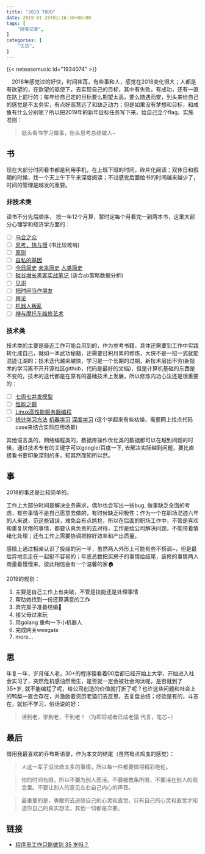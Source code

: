```yaml
---
title: "2019 TODO"
date: 2019-01-26T01:16:30+08:00
tags: [
	"随笔记录",
]
categories: [
	"生活",
]
---
```


{{< neteasemusic id="1934074" >}}

&emsp;2018年感觉过的好快，时间荏苒，有些事和人，感觉在2018变化很大；人都是有欲望的，在欲望的驱使下，去实现自己的目标，其中有失败，有成功，还有一直在路上前行的；每年给自己定的目标要么期望太高，要么随遇而安，到头来给自己的感觉是不太务实，有点好高骛远了和缺乏动力；但是如果没有梦想和目标，和咸鱼有什么分别呢？所以把2019年的新年目标任务写下来，给自己立个flag，实施准则：

> 低头看书学习做事，抬头思考总结做人~

<!--more-->

## 书

现在大部分时间看书都是利用手机，在上班下班的时间，碎片化阅读；双休日和假期的时候，找一个天上午下午来深度阅读；不过感觉后面给书的时间越来越少了，时间的管理是越发的重要。

### 非技术类

读书不分先后顺序， 按一年12个月算，暂时定每个月看完一到两本书，这里大部分心理学和经济学方面的：

- [ ]  [乌合之众](https://book.douban.com/subject/1012611/)
- [ ]  [思考，快与慢](https://book.douban.com/subject/10785583/) (书比较难啃)
- [ ]  [原则](https://book.douban.com/subject/10785583/)
- [ ] [自私的基因](https://book.douban.com/subject/11445548/)
- [ ] [今日简史](https://book.douban.com/subject/30259720/) [未来简史](https://book.douban.com/subject/26945094/) [人类简史](https://book.douban.com/subject/25985021/)
- [ ] [硅谷增长黑客实战笔记](https://book.douban.com/subject/30186119/) (适合ab策略数据分析)
- [ ]  [见识](https://book.douban.com/subject/27167992/)
- [ ]  [把时间当作朋友](https://book.douban.com/subject/26704143/)
- [ ]  [舆论](https://book.douban.com/subject/27662713/)
- [ ] [机器人叛乱](https://book.douban.com/subject/26412113/)
- [ ]  [禅与摩托车维修艺术](https://book.douban.com/subject/6811366/)

### 技术类

技术类的主要是最近工作可能会用到的，作为参考书籍，具体还需要到工作中实践转化成自己，就如一本武功秘籍，还需要日积月累的修炼，大侠不是一招一式就能混迹江湖的；技术迭代越来越快，学习是一个长期的过期，新技术层出不穷(新技术的学习离不开开源社区github，代码是最好的文档)，但是计算机基础的东西是不变的，技术的迭代都是在原有的基础技术上发展，所以修炼内功心法还是很重要的：

- [ ]  [七周七并发模型](https://book.douban.com/subject/26337939/)
- [ ]  [性能之巅](https://book.douban.com/subject/26586598/)
- [ ]  [Linux高性能服务器编程](https://book.douban.com/subject/26586598/)
- [ ]  [统计学习方法](https://book.douban.com/subject/10590856/) [机器学习](https://book.douban.com/subject/26708119/) [深度学习](https://book.douban.com/subject/27087503/) (这个学起来有些枯燥，需要网上找点代码case来结合实际应用场景)

其他语言类的，网络编程类的，数据库操作优化类的数据都可以在越到问题的时候，通过技术专有的关键字可以google/百度一下, 去解决实际越到问题，要比直接看书要印象深刻的多，知其然而知所以然。

## 事

2018的事还是比较简单的。

工作上大部分时间是解决业务需求，偶尔也会写出一些bug, 做事缺乏全面的考虑，有些事情不是自己愿意去做的，有时候缺乏积极性；作为一个在职场混迹六年的人来说，范这些错误，难免会有点尴尬，所以在后面的职场工作中，不管是喜欢和重复厌倦的事情，都要认真负责的去对待，工作是给公司解决问题，不能带着情绪化处理；还有工作上需要协调把控好效率和产出质量。

感情上通过相亲认识了投缘的另一半，虽然两人外形上可能有些不搭调~，但是最后异地恋走在一起挺不容易的；年底总数把买房子的事情给结尾，装修的事情两人商量着慢慢来，彼此相信会有一个温馨的家🏠

2019的规划：

1. 主要是自己工作上有突破，不管是技能还是处理事情
2. 帮助她找到一份还算满意的工作
3. 弄完房子准备结婚🎎
4. 接父母过来玩
5. 用golang 重构一下小机器人
6. 完成网关weegate
7. more...

## 思

年复一年，岁月催人老，30+的程序猿看着00后都已经开始上大学，开始进入社会实习了，突然危机感油然而生，是否就一定会被社会淘汰呢，是否就到了35+岁, 就不能编程了呢，给公司创造的价值就打折了呢？也许这些问题和社会上的鸭梨一直会存在，并激励着资历老猿们去反思，去复盘总结；经验是有的，斗志在，就怕不学习，俗话说的好：

> 活到老，学到老，干到老！（为即将或者已成老猿 代言，笔芯~）



## 最后

借用我最喜欢的乔布斯语录，作为本文的结尾（虽然有点鸡血的感觉）：

> 人这一辈子没法做太多的事情，所以每一件都要做得精彩绝伦。

> 你的时间有限，所以不要为别人而活。不要被教条所限，不要活在别人的观念里。不要让别人的意见左右自己内心的声音。

> 最重要的是，勇敢的去追随自己的心灵和直觉，只有自己的心灵和直觉才知道你自己的真实想法，其他一切都是次要。



## 链接

- [程序员工作只能做到 35 岁吗？](https://www.zhihu.com/question/22937279)